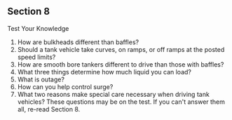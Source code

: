 ## Section 8
Test Your Knowledge
1. How are bulkheads different than baffles?
2. Should a tank vehicle take curves, on ramps, or off ramps at the posted speed limits?
3. How are smooth bore tankers different to drive than those with baffles?
4. What three things determine how much liquid you can load?
5. What is outage?
6. How can you help control surge?
7. What two reasons make special care necessary when driving tank vehicles?
These questions may be on the test. If you can't answer them all, re-read Section 8.